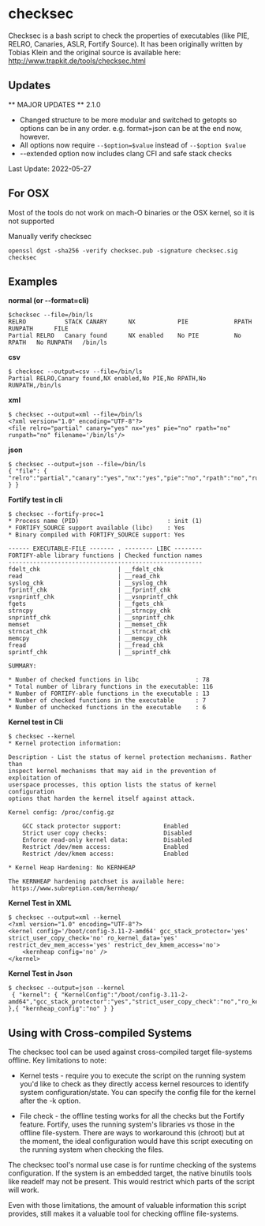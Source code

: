 checksec
========

Checksec is a bash script to check the properties of executables (like PIE, RELRO, Canaries, ASLR, Fortify Source).
It has been originally written by Tobias Klein and the original source is available here: http://www.trapkit.de/tools/checksec.html

Updates
-------
  ** MAJOR UPDATES ** 2.1.0
   - Changed structure to be more modular and switched to getopts so options can be in any order.   e.g. format=json can be at the end now, however.
   - All options now require `--$option=$value` instead of `--$option $value`
   - --extended option now includes clang CFI and safe stack checks

   Last Update: 2022-05-27

For OSX
-------
 Most of the tools do not work on mach-O binaries or the OSX kernel, so it is not supported

Manually verify checksec

`openssl dgst -sha256 -verify checksec.pub -signature checksec.sig checksec`

Examples
--------

**normal (or --format=cli)**

    $checksec --file=/bin/ls
    RELRO           STACK CANARY      NX            PIE             RPATH      RUNPATH      FILE
    Partial RELRO   Canary found      NX enabled    No PIE          No RPATH   No RUNPATH   /bin/ls

**csv**

    $ checksec --output=csv --file=/bin/ls
    Partial RELRO,Canary found,NX enabled,No PIE,No RPATH,No RUNPATH,/bin/ls

**xml**

    $ checksec --output=xml --file=/bin/ls
    <?xml version="1.0" encoding="UTF-8"?>
    <file relro="partial" canary="yes" nx="yes" pie="no" rpath="no" runpath="no" filename='/bin/ls'/>

**json**

    $ checksec --output=json --file=/bin/ls
    { "file": { "relro":"partial","canary":"yes","nx":"yes","pie":"no","rpath":"no","runpath":"no","filename":"/bin/ls" } }

**Fortify test in cli**

    $ checksec --fortify-proc=1
    * Process name (PID)                         : init (1)
    * FORTIFY_SOURCE support available (libc)    : Yes
    * Binary compiled with FORTIFY_SOURCE support: Yes

    ------ EXECUTABLE-FILE ------- . -------- LIBC --------
    FORTIFY-able library functions | Checked function names
    -------------------------------------------------------
    fdelt_chk                      | __fdelt_chk
    read                           | __read_chk
    syslog_chk                     | __syslog_chk
    fprintf_chk                    | __fprintf_chk
    vsnprintf_chk                  | __vsnprintf_chk
    fgets                          | __fgets_chk
    strncpy                        | __strncpy_chk
    snprintf_chk                   | __snprintf_chk
    memset                         | __memset_chk
    strncat_chk                    | __strncat_chk
    memcpy                         | __memcpy_chk
    fread                          | __fread_chk
    sprintf_chk                    | __sprintf_chk

    SUMMARY:

    * Number of checked functions in libc                : 78
    * Total number of library functions in the executable: 116
    * Number of FORTIFY-able functions in the executable : 13
    * Number of checked functions in the executable      : 7
    * Number of unchecked functions in the executable    : 6


**Kernel test in Cli**

    $ checksec --kernel
    * Kernel protection information:

    Description - List the status of kernel protection mechanisms. Rather than
    inspect kernel mechanisms that may aid in the prevention of exploitation of
    userspace processes, this option lists the status of kernel configuration
    options that harden the kernel itself against attack.

    Kernel config: /proc/config.gz

        GCC stack protector support:            Enabled
        Strict user copy checks:                Disabled
        Enforce read-only kernel data:          Disabled
        Restrict /dev/mem access:               Enabled
        Restrict /dev/kmem access:              Enabled

    * Kernel Heap Hardening: No KERNHEAP

    The KERNHEAP hardening patchset is available here:
     https://www.subreption.com/kernheap/


**Kernel Test in XML**

    $ checksec --output=xml --kernel
    <?xml version="1.0" encoding="UTF-8"?>
    <kernel config='/boot/config-3.11-2-amd64' gcc_stack_protector='yes' strict_user_copy_check='no' ro_kernel_data='yes' restrict_dev_mem_access='yes' restrict_dev_kmem_access='no'>
        <kernheap config='no' />
    </kernel>

**Kernel Test in Json**

    $ checksec --output=json --kernel
     { "kernel": { "KernelConfig":"/boot/config-3.11-2-amd64","gcc_stack_protector":"yes","strict_user_copy_check":"no","ro_kernel_data":"yes","restrict_dev_mem_access":"yes","restrict_dev_kmem_access":"no" },{ "kernheap_config":"no" } }

Using with Cross-compiled Systems
---------------------------------------
The checksec tool can be used against cross-compiled target file-systems offline.  Key limitations to note:
* Kernel tests - require you to execute the script on the running system you'd like to check as they directly access kernel resources to identify system configuration/state. You can specify the config file for the kernel after the -k option.

* File check -  the offline testing works for all the checks but the Fortify feature.  Fortify, uses the running system's libraries vs those in the offline file-system. There are ways to workaround this (chroot) but at the moment, the ideal configuration would have this script executing on the running system when checking the files.

The checksec tool's normal use case is for runtime checking of the systems configuration.  If the system is an embedded target, the native binutils tools like readelf may not be present.  This would restrict which parts of the script will work.

Even with those limitations, the amount of valuable information this script provides, still makes it a valuable tool for checking offline file-systems.

